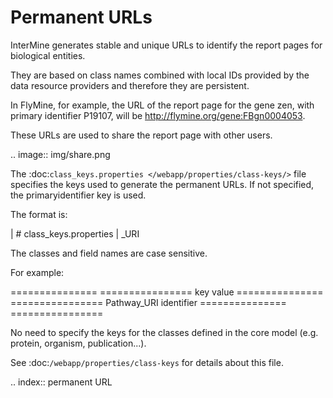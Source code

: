 Permanent URLs
================================

InterMine generates stable and unique URLs to identify the report pages for biological entities.

They are based on class names combined with local IDs provided by the data resource providers and therefore they are persistent. 

In FlyMine, for example, the URL of the report page for the gene zen, with primary identifier P19107, will be http://flymine.org/gene:FBgn0004053.

These URLs are used to share the report page with other users.

.. image:: img/share.png

The :doc:`class_keys.properties </webapp/properties/class-keys/>` file specifies the keys used to generate the permanent URLs. If not specified, the primaryidentifier key is used.

The format is:

| # class_keys.properties
| <CLASSNAME>_URI <FIELDNAME>

The classes and field names are case sensitive.

For example:

=============== ================
key             value
=============== ================
Pathway_URI     identifier
=============== ================

No need to specify the keys for the classes defined in the core model (e.g. protein, organism, publication...).

See :doc:`/webapp/properties/class-keys` for details about this file.

.. index:: permanent URL
